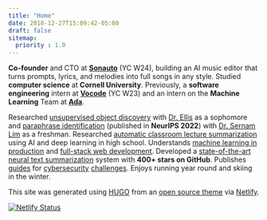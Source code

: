```yaml
---
title: "Home"
date: 2018-12-27T15:09:42-05:00
draft: false
sitemap:
  priority : 1.0
---
```


**Co-founder** and CTO at **[Sonauto](https://sonauto.ai)** (YC W24), building an AI music editor that turns prompts, lyrics, and melodies into full songs in any style. Studied **computer science** at **Cornell University**. Previously, a **software engineering** intern at **[Vocode](https://vocode.dev)** (YC W23) and an intern on the **Machine Learning** Team at **[Ada](https://www.ada.cx/)**.

Researched [unsupervised object discovery](https://github.com/HHousen/object-discovery-pytorch) with [Dr. Ellis](https://www.cs.cornell.edu/~ellisk/) as a sophomore and [paraphrase identification](https://arxiv.org/abs/2210.01979) (published in **NeurIPS 2022**) with [Dr. Sernam Lim](https://research.facebook.com/people/lim-ser-nam/) as a freshman. Researched [automatic classroom lecture summarization](/projects/lecture2notes) using AI and deep learning in high school. Understands [machine learning in production](/projects/will-i-have-a-snow-day/) and [full-stack web development](/projects/ai-respiratory-doctor/). Developed a [state-of-the-art neural text summarization](/projects/transformersum/) system with **400+ stars on GitHub**. Publishes [guides](https://picoctf2019.haydenhousen.com/) for [cybersecurity](https://htb.haydenhousen.com/) [challenges](https://picoctf2021.haydenhousen.com/). Enjoys running year round and skiing in the winter.

This site was generated using [HUGO](https://gohugo.io) from an [open source theme](https://github.com/HHousen/hugo-resume) via [Netlify](https://www.netlify.com/).

[![Netlify Status](https://api.netlify.com/api/v1/badges/0cc7c57a-d018-435c-9527-d1e128e2c42b/deploy-status)](https://app.netlify.com/sites/hhousen/deploys)
